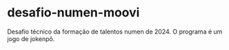 # desafio-numen-moovi
Desafio técnico da formação de talentos numen de 2024. O programa é um jogo de jokenpô. 
